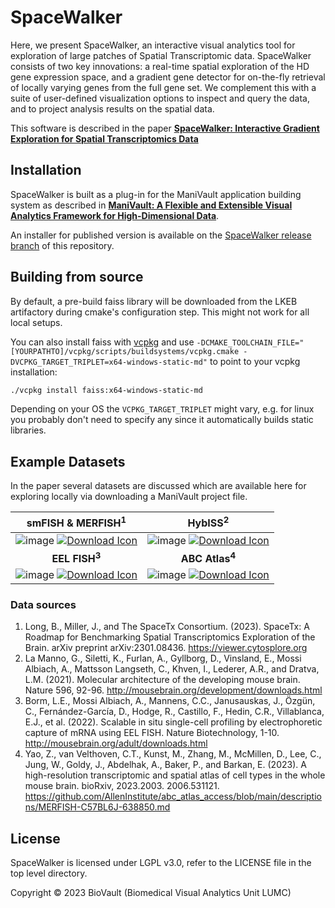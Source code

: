 # SpaceWalker

Here, we present SpaceWalker, an interactive visual analytics tool for exploration of large patches of Spatial Transcriptomic data. SpaceWalker consists of two key innovations: a real-time spatial exploration of the HD gene expression space, and a gradient gene detector for on-the-fly retrieval of locally varying genes from the full gene set. We complement this with a suite of user-defined visualization options to inspect and query the data, and to project analysis results on the spatial data.

This software is described in the paper [**SpaceWalker: Interactive Gradient Exploration for Spatial Transcriptomics Data**](https://www.biorxiv.org/content/10.1101/2023.03.20.532934v1)

## Installation
SpaceWalker is built as a plug-in for the ManiVault application building system as described in [**ManiVault: A Flexible and Extensible Visual Analytics Framework for High-Dimensional Data**](https://arxiv.org/abs/2308.01751).

An installer for published version is available on the [SpaceWalker release branch](https://github.com/ManiVaultStudio/SpaceWalker/tree/release/core_spacewalker/spacewalker) of this repository. 

## Building from source
By default, a pre-build faiss library will be downloaded from the LKEB artifactory during cmake's configuration step.
This might not work for all local setups.

You can also install faiss with [vcpkg](https://github.com/microsoft/vcpkg) and use `-DCMAKE_TOOLCHAIN_FILE="[YOURPATHTO]/vcpkg/scripts/buildsystems/vcpkg.cmake -DVCPKG_TARGET_TRIPLET=x64-windows-static-md"` to point to your vcpkg installation:
```bash
./vcpkg install faiss:x64-windows-static-md
```
Depending on your OS the `VCPKG_TARGET_TRIPLET` might vary, e.g. for linux you probably don't need to specify any since it automatically builds static libraries.

## Example Datasets
In the paper several datasets are discussed which are available here for exploring locally via downloading a ManiVault project file.

smFISH & MERFISH<sup>1</sup> |  HybISS<sup>2</sup>
:-------------------------:|:-------------------------:
![image](https://github.com/ManiVaultStudio/SpaceWalker/assets/2978176/7b17e46c-177a-4b5d-9764-16627b36f46f) [![Download Icon]][SMLink] | ![image](https://github.com/ManiVaultStudio/SpaceWalker/assets/2978176/cf43ae47-25ad-48f4-b9a0-9c19a69a8eba) [![Download Icon]][HybLink]
**EEL FISH<sup>3</sup>** | **ABC Atlas<sup>4</sup>**
![image](https://github.com/ManiVaultStudio/SpaceWalker/assets/2978176/341c7bd6-4f7a-405e-8763-f049fa5b02f2) [![Download Icon]][EELLink] | ![image](https://github.com/ManiVaultStudio/SpaceWalker/assets/2978176/867a6724-dd5e-4738-8bee-f3351ae94639) [![Download Icon]][ABCLink]

<!---------------------------------------------------------------------------->
[Link]: https://www.dropbox.com/scl/fo/18g5gmg7o54k48h6dvdhv/h/ManiVault_spacewalker_offline.exe?rlkey=31e1jxw3tl2wqtdcw8u1ptd2v&dl=0 'Download the Installer'
[SMLink]: https://www.dropbox.com/scl/fo/18g5gmg7o54k48h6dvdhv/h/SpaceTx_smFish_MerFish.mv?rlkey=31e1jxw3tl2wqtdcw8u1ptd2v&dl=0 'smFISH'
[HybLink]: https://www.dropbox.com/scl/fo/18g5gmg7o54k48h6dvdhv/h/HyBISS.mv?rlkey=31e1jxw3tl2wqtdcw8u1ptd2v&dl=0 'HybISS'
[EELLink]: https://www.dropbox.com/scl/fo/18g5gmg7o54k48h6dvdhv/h/EELFISH.mv?rlkey=31e1jxw3tl2wqtdcw8u1ptd2v&dl=0 'EEL FISH'
[ABCLink]: https://www.dropbox.com/scl/fo/18g5gmg7o54k48h6dvdhv/h/SpaceWalker_ABCATLAS_Saved.mv?rlkey=31e1jxw3tl2wqtdcw8u1ptd2v&dl=0 'ABC Atlas'
<!---------------------------------------------------------------------------->
[Button Example]: https://img.shields.io/badge/Title-37a779?style=for-the-badge
[Button Icon]: https://img.shields.io/badge/Installation-EF2D5E?style=for-the-badge&logoColor=white&logo=DocuSign
[Download Icon]: https://img.shields.io/badge/Download-EF2D5E?style=for-the-badge&logoColor=white&logo=DocuSign
[#]: #

### Data sources
1. Long, B., Miller, J., and The SpaceTx Consortium. (2023). SpaceTx: A Roadmap for Benchmarking Spatial Transcriptomics Exploration of the Brain. arXiv preprint arXiv:2301.08436. https://viewer.cytosplore.org
2. La Manno, G., Siletti, K., Furlan, A., Gyllborg, D., Vinsland, E., Mossi Albiach, A., Mattsson Langseth, C., Khven, I., Lederer, A.R., and Dratva, L.M. (2021). Molecular architecture of the developing mouse brain. Nature 596, 92-96. http://mousebrain.org/development/downloads.html
3. Borm, L.E., Mossi Albiach, A., Mannens, C.C., Janusauskas, J., Özgün, C., Fernández-García, D., Hodge, R., Castillo, F., Hedin, C.R., Villablanca, E.J., et al. (2022). Scalable in situ single-cell profiling by electrophoretic capture of mRNA using EEL FISH. Nature Biotechnology, 1-10. http://mousebrain.org/adult/downloads.html
4. Yao, Z., van Velthoven, C.T., Kunst, M., Zhang, M., McMillen, D., Lee, C., Jung, W., Goldy, J., Abdelhak, A., Baker, P., and Barkan, E. (2023). A high-resolution transcriptomic and spatial atlas of cell types in the whole mouse brain. bioRxiv, 2023.2003. 2006.531121. https://github.com/AllenInstitute/abc_atlas_access/blob/main/descriptions/MERFISH-C57BL6J-638850.md


## License
SpaceWalker is licensed under LGPL v3.0, refer to the LICENSE file in the top level directory.

Copyright © 2023 BioVault (Biomedical Visual Analytics Unit LUMC)
